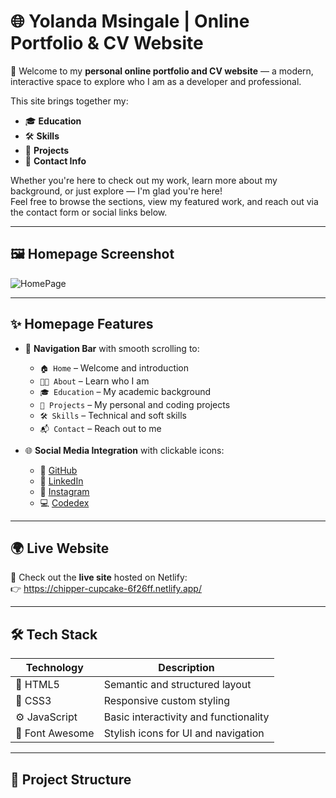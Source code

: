 # 🌐 Yolanda Msingale | Online Portfolio & CV Website

👋 Welcome to my **personal online portfolio and CV website** — a modern, interactive space to explore who I am as a developer and professional.

This site brings together my:
- 🎓 **Education**
- 🛠️ **Skills**
- 🚀 **Projects**
- 💬 **Contact Info**

Whether you're here to check out my work, learn more about my background, or just explore — I'm glad you're here!  
Feel free to browse the sections, view my featured work, and reach out via the contact form or social links below.

---

## 🖼️ Homepage Screenshot
![HomePage](https://github.com/user-attachments/assets/8e856857-2ffd-4a26-9bd7-bfbfbb6b8d67)




---

## ✨ Homepage Features

- 🔗 **Navigation Bar** with smooth scrolling to:
  - `🏠 Home` – Welcome and introduction
  - `👩‍💻 About` – Learn who I am
  - `🎓 Education` – My academic background
  - `🧪 Projects` – My personal and coding projects
  - `🛠️ Skills` – Technical and soft skills
  - `📬 Contact` – Reach out to me

- 🌐 **Social Media Integration** with clickable icons:
  - 🐙 [GitHub](https://github.com/YolandaMsingale)
  - 💼 [LinkedIn](https://www.linkedin.com/in/yolanda-msingale-b7b77a302?utm_source=share&utm_campaign=share_via&utm_content=profile&utm_medium=android_app)
  - 📸 [Instagram](https://www.instagram.com/accounts/login/?next=%2Fjust.bladeee%2Fprofilecard%2F&source=omni_redirect)
  - 💻 [Codedex](https://www.codedex.io/@YolandaMsingale)

---

## 🌍 Live Website

🚀 Check out the **live site** hosted on Netlify:  
👉 https://chipper-cupcake-6f26ff.netlify.app/

---

## 🛠 Tech Stack

| Technology | Description |
|------------|-------------|
| 🧱 HTML5   | Semantic and structured layout |
| 🎨 CSS3    | Responsive custom styling |
| ⚙️ JavaScript | Basic interactivity and functionality |
| 🌟 Font Awesome | Stylish icons for UI and navigation |

---

## 📁 Project Structure

